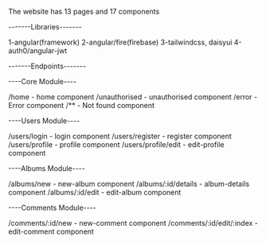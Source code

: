 The website has 13 pages and 17 components

-------Libraries-------

1-angular(framework)
2-angular/fire(firebase)
3-tailwindcss, daisyui
4-auth0/angular-jwt

-------Endpoints-------

----Core Module----

/home - home component
/unauthorised - unauthorised component
/error - Error component
/** - Not found component

----Users Module----

/users/login - login component
/users/register - register component
/users/profile - profile component
/users/profile/edit - edit-profile component

----Albums Module----

/albums/new - new-album component
/albums/:id/details - album-details component
/albums/:id/edit - edit-album component

----Comments Module----

/comments/:id/new - new-comment component
/comments/:id/edit/:index - edit-comment component


